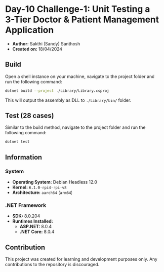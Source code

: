 # Day-10 Challenge-1: Unit Testing a 3-Tier Doctor & Patient Management Application

- **Author:** Sakthi (Sandy) Santhosh
- **Created on:** 18/04/2024

## Build

Open a shell instance on your machine, navigate to the project folder and run the following command:

```bash
dotnet build --project ./Library/Library.csproj
```

This will output the assembly as DLL to `./Library/bin/` folder.

## Test (28 cases)

Similar to the build method, navigate to the project folder and run the following command:

```bash
dotnet test
```

## Information

### System

- **Operating System:** Debian Headless 12.0
- **Kernel:** `6.1.0-rpi4-rpi-v8`
- **Architecture:** `aarch64` (`arm64`)

### .NET Framework

- **SDK:** 8.0.204
- **Runtimes Installed:**
    - **ASP.NET:** 8.0.4
    - **.NET Core:** 8.0.4

## Contribution

This project was created for learning and development purposes only. Any contributions to the repository is discouraged.
